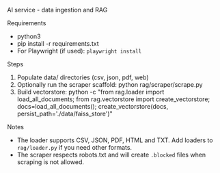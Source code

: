 AI service - data ingestion and RAG

Requirements
- python3
- pip install -r requirements.txt
- For Playwright (if used): `playwright install`

Steps
1. Populate data/ directories (csv, json, pdf, web)
2. Optionally run the scraper scaffold:
   python rag/scraper/scrape.py
3. Build vectorstore:
   python -c "from rag.loader import load_all_documents; from rag.vectorstore import create_vectorstore; docs=load_all_documents(); create_vectorstore(docs, persist_path='./data/faiss_store')"

Notes
- The loader supports CSV, JSON, PDF, HTML and TXT. Add loaders to `rag/loader.py` if you need other formats.
- The scraper respects robots.txt and will create `.blocked` files when scraping is not allowed.
